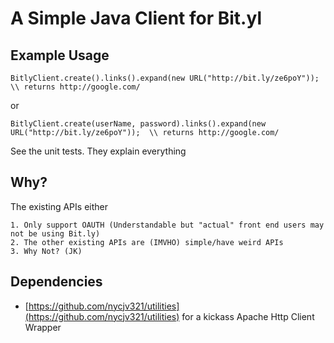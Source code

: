 # A Simple Java Client for Bit.yl
## Example Usage

    BitlyClient.create().links().expand(new URL("http://bit.ly/ze6poY")); \\ returns http://google.com/
    
  or 
    
    BitlyClient.create(userName, password).links().expand(new URL("http://bit.ly/ze6poY"));  \\ returns http://google.com/

  See the unit tests. They explain everything
  
## Why?  
The existing APIs either

    1. Only support OAUTH (Understandable but "actual" front end users may not be using Bit.ly)
    2. The other existing APIs are (IMVHO) simple/have weird APIs
    3. Why Not? (JK)
    
    
## Dependencies
 * [https://github.com/nycjv321/utilities](https://github.com/nycjv321/utilities) for a kickass Apache Http Client Wrapper
    